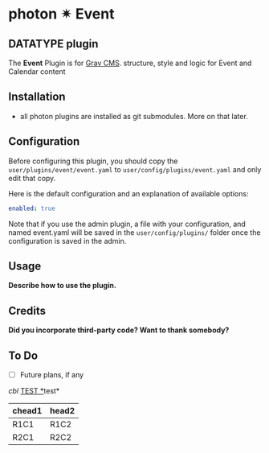 # photon ✴ Event
## DATATYPE plugin


The **Event** Plugin is for [Grav CMS](http://github.com/getgrav/grav). structure, style and logic for Event and Calendar content

## Installation

- all photon plugins are installed as git submodules. More on that later.



## Configuration

Before configuring this plugin, you should copy the `user/plugins/event/event.yaml` to `user/config/plugins/event.yaml` and only edit that copy.

Here is the default configuration and an explanation of available options:

```yaml
enabled: true
```

Note that if you use the admin plugin, a file with your configuration, and named event.yaml will be saved in the `user/config/plugins/` folder once the configuration is saved in the admin.

## Usage

**Describe how to use the plugin.**

## Credits

**Did you incorporate third-party code? Want to thank somebody?**

## To Do

- [ ] Future plans, if any

*cbl*
[TEST *](o)test*

|chead1 | head2 | 
|:-|:-|
| R1C1 | R1C2 | 
| R2C1 | R2C2 | 


